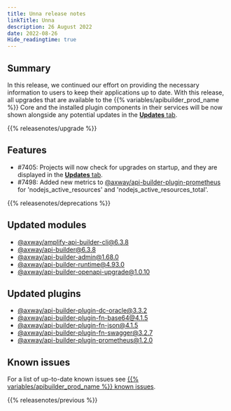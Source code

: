 ```yaml
---
title: Unna release notes
linkTitle: Unna
description: 26 August 2022
date: 2022-08-26
Hide_readingtime: true
---
```

## Summary

In this release, we continued our effort on providing the necessary information to users to keep their applications up to date. With this release, all upgrades that are available to the {{% variables/apibuilder_prod_name %}} Core and the installed plugin components in their services will be now shown alongside any potential updates in the [**Updates** tab](/docs/developer_guide/console/#updates-tab).

{{% releasenotes/upgrade %}}

<!-- ## Breaking changes -->

## Features
* #7405: Projects will now check for upgrades on startup, and they are displayed in the [**Updates** tab](/docs/developer_guide/console/#updates-tab).
* #7498: Added new metrics to [@axway/api-builder-plugin-prometheus](https://www.npmjs.com/package/@axway/api-builder-plugin-prometheus) for 'nodejs_active_resources' and 'nodejs_active_resources_total'.

{{% releasenotes/deprecations %}}

<!-- Regenerate modules/plugins with api-builder-tools generate-release-notes script -->
## Updated modules
* [@axway/amplify-api-builder-cli@6.3.8](https://www.npmjs.com/package/@axway/amplify-api-builder-cli/v/6.3.8)
* [@axway/api-builder@6.3.8](https://www.npmjs.com/package/@axway/api-builder/v/6.3.8)
* [@axway/api-builder-admin@1.68.0](https://www.npmjs.com/package/@axway/api-builder-admin/v/1.68.0)
* [@axway/api-builder-runtime@4.93.0](https://www.npmjs.com/package/@axway/api-builder-runtime/v/4.93.0)
* [@axway/api-builder-openapi-upgrade@1.0.10](https://www.npmjs.com/package/@axway/api-builder-openapi-upgrade/v/1.0.10)

## Updated plugins
* [@axway/api-builder-plugin-dc-oracle@3.3.2](https://www.npmjs.com/package/@axway/api-builder-plugin-dc-oracle/v/3.3.2)
* [@axway/api-builder-plugin-fn-base64@4.1.5](https://www.npmjs.com/package/@axway/api-builder-plugin-fn-base64/v/4.1.5)
* [@axway/api-builder-plugin-fn-json@4.1.5](https://www.npmjs.com/package/@axway/api-builder-plugin-fn-json/v/4.1.5)
* [@axway/api-builder-plugin-fn-swagger@3.2.7](https://www.npmjs.com/package/@axway/api-builder-plugin-fn-swagger/v/3.2.7)
* [@axway/api-builder-plugin-prometheus@1.2.0](https://www.npmjs.com/package/@axway/api-builder-plugin-prometheus/v/1.2.0)

## Known issues

For a list of up-to-date known issues see [{{% variables/apibuilder_prod_name %}} known issues](/docs/known_issues/).

{{% releasenotes/previous %}}
